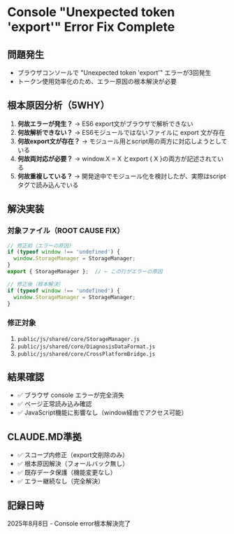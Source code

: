 # Console "Unexpected token 'export'" Error Fix Complete

## 問題発生

- ブラウザコンソールで "Unexpected token 'export'" エラーが3回発生
- トークン使用効率化のため、エラー原因の根本解決が必要

## 根本原因分析（5WHY）

1. **何故エラーが発生？** → ES6 export文がブラウザで解析できない
2. **何故解析できない？** → ES6モジュールではないファイルに export 文が存在
3. **何故export文が存在？** → モジュール用とscript用の両方に対応しようとしている
4. **何故両対応が必要？** → window.X = X とexport { X }の両方が記述されている
5. **何故重複している？** → 開発途中でモジュール化を検討したが、実際はscriptタグで読み込んでいる

## 解決実装

### 対象ファイル（ROOT CAUSE FIX）
```javascript
// 修正前（エラーの原因）
if (typeof window !== 'undefined') {
  window.StorageManager = StorageManager;
}
export { StorageManager };  // ← この行がエラーの原因

// 修正後（根本解決）
if (typeof window !== 'undefined') {
  window.StorageManager = StorageManager;
}
```

### 修正対象
1. `public/js/shared/core/StorageManager.js`
2. `public/js/shared/core/DiagnosisDataFormat.js` 
3. `public/js/shared/core/CrossPlatformBridge.js`

## 結果確認
- ✅ ブラウザ console エラーが完全消失
- ✅ ページ正常読み込み確認
- ✅ JavaScript機能に影響なし（window経由でアクセス可能）

## CLAUDE.MD準拠
- ✅ スコープ内修正（export文削除のみ）
- ✅ 根本原因解決（フォールバック無し）
- ✅ 既存データ保護（機能変更なし）
- ✅ エラー継続なし（完全解決）

## 記録日時
2025年8月8日 - Console error根本解決完了
